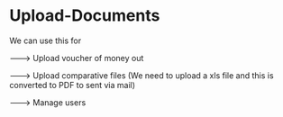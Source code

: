 # Upload-Documents

<div>
<p>We can use this for</p>
        <p>---> Upload voucher of money out</p>        
        <p>---> Upload comparative files (We need to upload a xls file and this is converted to PDF to sent via mail)</p>
        <p>---> Manage users</p> 
</div>
